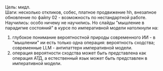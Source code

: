 Цель: мидл.  
Шаги: несколько откликов, собес, платное продвижение hh, внезапное обновление по файлу 02 - возможность по неcтандартной работе.  
Научились: особо ничему не научились. Но слайды "мышление в парадигме состояний" в курсе по императивной модели натолкнули на:  
1. глубокое понимание вероятностной природы современного ИИ - в "мышлении" ии есть только одна операция: вероятность сходства;
современные LLM - антипаттерн императивной модели.  
2. операция вероятности сходства может быть представлена как операция АТД, а естественный язык может быть представлен в императивной модели.  
